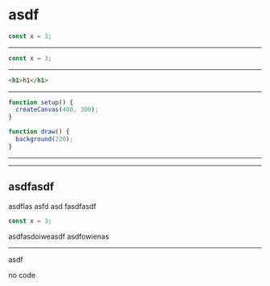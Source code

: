 # asdf

```js
const x = 3;
```

---

```js
const x = 3;
```

---

```html
<h1>h1</h1>
```

---

<!-- ? p5 -->

```js
function setup() {
  createCanvas(400, 300);
}

function draw() {
  background(220);
}
```

---

<study-lens src='./donut-flower.lgo' lenses='--defaults'></study-lens>

---

## asdfasdf

asdflas asfd asd fasdfasdf

```js
const x = 3;
```

asdfasdoiweasdf asdfowienas

---

asdf

no code

<!-- ??? -->
